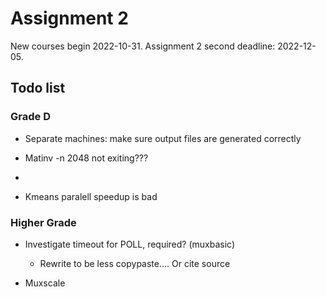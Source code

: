 # Assignment 2

New courses begin 2022-10-31.
Assignment 2 second deadline: 2022-12-05.

## Todo list

### Grade D

* Separate machines: make sure output files are generated correctly

* Matinv -n 2048 not exiting???
* 
* Kmeans paralell speedup is bad

### Higher Grade

* Investigate timeout for POLL, required? (muxbasic)
  * Rewrite to be less copypaste.... Or cite source

* Muxscale
